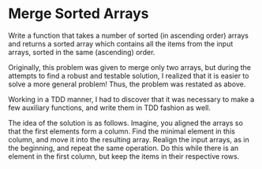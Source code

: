 # Merge Sorted Arrays

Write a function that takes a number of sorted (in ascending order) arrays and returns a sorted array which contains all the items from the input arrays, sorted in the same (ascending) order.

Originally, this problem was given to merge only two arrays, but during the attempts to find a robust and testable solution, I realized that it is easier to solve a more general problem! Thus, the problem was restated as above.

Working in a TDD manner, I had to discover that it was necessary to make a few auxiliary functions, and write them in TDD fashion as well.

The idea of the solution is as follows. Imagine, you aligned the arrays so that the first elements form a column. Find the minimal element in this column, and move it into the resulting array. Realign the input arrays, as in the beginning, and repeat the same operation. Do this while there is an element in the first column, but keep the items in their respective rows.